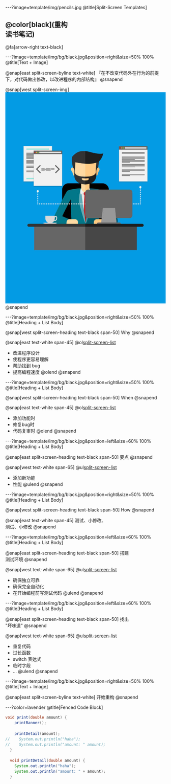---?image=template/img/pencils.jpg
@title[Split-Screen Templates]

## @color[black](重构<br> 读书笔记)

@fa[arrow-right text-black]

---?image=template/img/bg/black.jpg&position=right&size=50% 100%
@title[Text + Image]

@snap[east split-screen-byline text-white]
『在不改变代码外在行为的前提下，对代码做出修改，以改进程序的内部结构』
@snapend

@snap[west split-screen-img]
![DEVELOPER](template/img/developer.jpg)
@snapend

---?image=template/img/bg/black.jpg&position=right&size=50% 100%
@title[Heading + List Body]

@snap[west split-screen-heading text-black span-50]
Why
@snapend

@snap[east text-white span-45]
@ol[split-screen-list](false)
- 改进程序设计
- 使程序更容易理解
- 帮助找到 bug
- 提高编程速度
@olend
@snapend

---?image=template/img/bg/black.jpg&position=right&size=50% 100%
@title[Heading + List Body]

@snap[west split-screen-heading text-black span-50]
When
@snapend

@snap[east text-white span-45]
@ol[split-screen-list](false)
- 添加功能时
- 修复bug时
- 代码复审时
@olend
@snapend

---?image=template/img/bg/black.jpg&position=left&size=60% 100%
@title[Heading + List Body]

@snap[east split-screen-heading text-black span-50]
要点
@snapend

@snap[west text-white span-65]
@ul[split-screen-list](false)
- 添加新功能
- 性能
@ulend
@snapend


---?image=template/img/bg/black.jpg&position=right&size=50% 100%
@title[Heading + List Body]

@snap[west split-screen-heading text-black span-50]
How
@snapend

@snap[east text-white span-45]
测试、小修改、<br>测试、小修改
@snapend

---?image=template/img/bg/black.jpg&position=left&size=60% 100%
@title[Heading + List Body]

@snap[east split-screen-heading text-black span-50]
搭建<br>测试环境
@snapend

@snap[west text-white span-65]
@ul[split-screen-list](false)
- 确保独立可靠
- 确保完全自动化
- 在开始编程前写测试代码
@ulend
@snapend


---?image=template/img/bg/black.jpg&position=left&size=60% 100%
@title[Heading + List Body]

@snap[east split-screen-heading text-black span-50]
找出<br>"坏味道"
@snapend

@snap[west text-white span-65]
@ul[split-screen-list](false)
- 重复代码
- 过长函数
- switch 表达式
- 临时字段
- ...
@ulend
@snapend

---?image=template/img/bg/black.jpg&position=right&size=50% 100%
@title[Text + Image]

@snap[east split-screen-byline text-white]
开始重构
@snapend

---?color=lavender
@title[Fenced Code Block]

```java
void print(double amount) {
    printBanner();

    printDetail(amount);
//    System.out.println("haha");
//    System.out.println("amount: " amount);
  }

  void printDetail(double amount) {
    System.out.println("haha");
    System.out.println("amount: " + amount);
  }
```